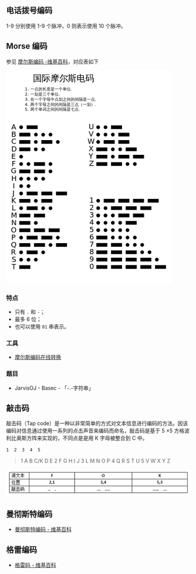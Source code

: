## 电话拨号编码

1-9 分别使用 1-9 个脉冲，0 则表示使用 10 个脉冲。

## Morse 编码

参见 [摩尔斯编码 -维基百科](https://zh.wikipedia.org/wiki/%E6%91%A9%E5%B0%94%E6%96%AF%E7%94%B5%E7%A0%81)，对应表如下

![摩尔斯电码](./figure/morse.jpg)

### 特点

-   只有 `.` 和 `-`；
-   最多 6 位；
-   也可以使用 `01` 串表示。

### 工具

-   [摩尔斯编码在线转换](http://www.zhongguosou.com/zonghe/moErSiCodeConverter.aspx)

### 题目

-   JarvisOJ - Basec - 「-.-字符串」

## 敲击码

敲击码（Tap code）是一种以非常简单的方式对文本信息进行编码的方法。因该编码对信息通过使用一系列的点击声音来编码而命名，敲击码是基于 5 ×5 方格波利比奥斯方阵来实现的，不同点是是用 K 字母被整合到 C 中。

```text
1  2  3  4  5
```

> 1 A B C/K D E 2 F G H I J 3 L M N O P 4 Q R S T U 5 V W X Y Z

![](./figure/tapcode.jpg)

## 曼彻斯特编码

-   [曼彻斯特编码 - 维基百科](https://zh.wikipedia.org/wiki/%E6%9B%BC%E5%BD%BB%E6%96%AF%E7%89%B9%E7%BC%96%E7%A0%81)

## 格雷编码

-   [格雷码 - 维基百科](https://zh.wikipedia.org/wiki/%E6%A0%BC%E9%9B%B7%E7%A0%81)
